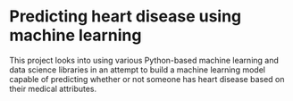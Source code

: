 # Predicting heart disease using machine learning
This project looks into using various Python-based machine learning and data science libraries in an attempt to build a machine learning model capable of predicting whether or not someone has heart disease based on their medical attributes.

